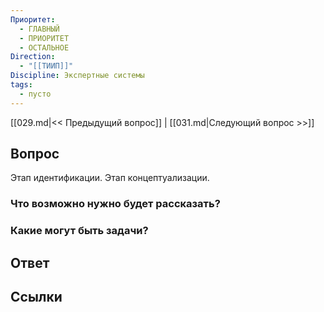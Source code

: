 ```yaml
---
Приоритет:
  - ГЛАВНЫЙ
  - ПРИОРИТЕТ
  - ОСТАЛЬНОЕ
Direction:
  - "[[ТИИП]]" 
Discipline: Экспертные системы 
tags:
  - пусто
---
```

[[029.md|<< Предыдущий вопрос]] | [[031.md|Следующий вопрос >>]]
## Вопрос

Этап идентификации. Этап концептуализации.

### Что возможно нужно будет рассказать?

### Какие могут быть задачи?

## Ответ

## Ссылки
